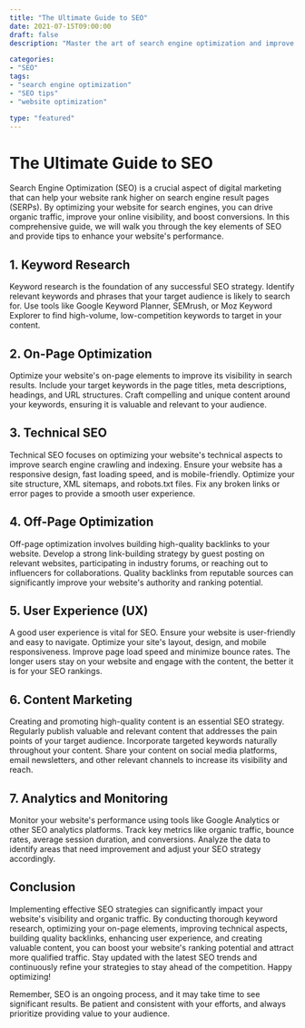 ```yaml
---
title: "The Ultimate Guide to SEO"
date: 2021-07-15T09:00:00
draft: false
description: "Master the art of search engine optimization and improve your website's visibility and organic traffic."

categories: 
- "SEO"
tags: 
- "search engine optimization"
- "SEO tips"
- "website optimization"

type: "featured"
---
```


# The Ultimate Guide to SEO

Search Engine Optimization (SEO) is a crucial aspect of digital marketing that can help your website rank higher on search engine result pages (SERPs). By optimizing your website for search engines, you can drive organic traffic, improve your online visibility, and boost conversions. In this comprehensive guide, we will walk you through the key elements of SEO and provide tips to enhance your website's performance.

## 1. Keyword Research

Keyword research is the foundation of any successful SEO strategy. Identify relevant keywords and phrases that your target audience is likely to search for. Use tools like Google Keyword Planner, SEMrush, or Moz Keyword Explorer to find high-volume, low-competition keywords to target in your content.

## 2. On-Page Optimization

Optimize your website's on-page elements to improve its visibility in search results. Include your target keywords in the page titles, meta descriptions, headings, and URL structures. Craft compelling and unique content around your keywords, ensuring it is valuable and relevant to your audience.

## 3. Technical SEO

Technical SEO focuses on optimizing your website's technical aspects to improve search engine crawling and indexing. Ensure your website has a responsive design, fast loading speed, and is mobile-friendly. Optimize your site structure, XML sitemaps, and robots.txt files. Fix any broken links or error pages to provide a smooth user experience.

## 4. Off-Page Optimization

Off-page optimization involves building high-quality backlinks to your website. Develop a strong link-building strategy by guest posting on relevant websites, participating in industry forums, or reaching out to influencers for collaborations. Quality backlinks from reputable sources can significantly improve your website's authority and ranking potential.

## 5. User Experience (UX)

A good user experience is vital for SEO. Ensure your website is user-friendly and easy to navigate. Optimize your site's layout, design, and mobile responsiveness. Improve page load speed and minimize bounce rates. The longer users stay on your website and engage with the content, the better it is for your SEO rankings.

## 6. Content Marketing

Creating and promoting high-quality content is an essential SEO strategy. Regularly publish valuable and relevant content that addresses the pain points of your target audience. Incorporate targeted keywords naturally throughout your content. Share your content on social media platforms, email newsletters, and other relevant channels to increase its visibility and reach.

## 7. Analytics and Monitoring

Monitor your website's performance using tools like Google Analytics or other SEO analytics platforms. Track key metrics like organic traffic, bounce rates, average session duration, and conversions. Analyze the data to identify areas that need improvement and adjust your SEO strategy accordingly.

## Conclusion

Implementing effective SEO strategies can significantly impact your website's visibility and organic traffic. By conducting thorough keyword research, optimizing your on-page elements, improving technical aspects, building quality backlinks, enhancing user experience, and creating valuable content, you can boost your website's ranking potential and attract more qualified traffic. Stay updated with the latest SEO trends and continuously refine your strategies to stay ahead of the competition. Happy optimizing!

Remember, SEO is an ongoing process, and it may take time to see significant results. Be patient and consistent with your efforts, and always prioritize providing value to your audience.
